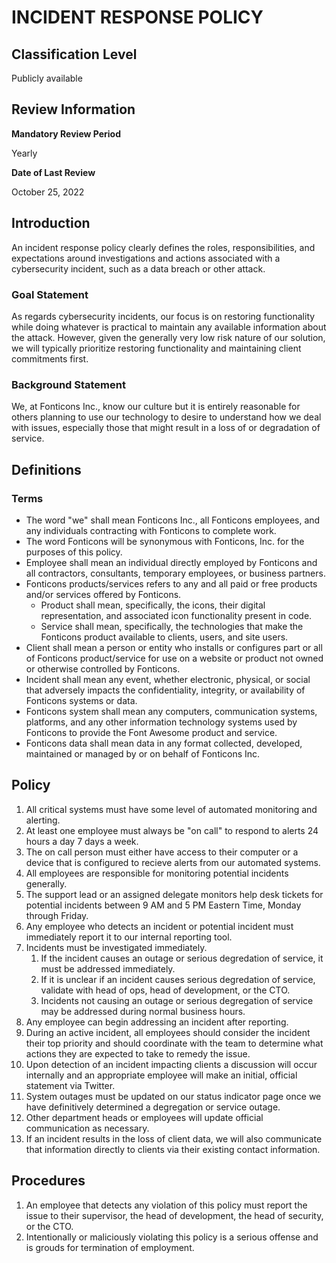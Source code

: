 # INCIDENT RESPONSE POLICY

## Classification Level
Publicly available

## Review Information

__Mandatory Review Period__

Yearly

__Date of Last Review__

October 25, 2022

## Introduction

An incident response policy clearly defines the roles, responsibilities, and expectations around investigations and actions
associated with a cybersecurity incident, such as a data breach or other attack.

### Goal Statement

As regards cybersecurity incidents, our focus is on restoring functionality while doing whatever is practical to maintain
any available information about the attack. However, given the generally very low risk nature of our solution, we will
typically prioritize restoring functionality and maintaining client commitments first.

### Background Statement

We, at Fonticons Inc., know our culture but it is entirely reasonable for others planning to use our technology to desire to
understand how we deal with issues, especially those that might result in a loss of or degradation of service.

## Definitions

### Terms

* The word "we" shall mean Fonticons Inc., all Fonticons employees, and any individuals contracting with Fonticons to complete work.
* The word Fonticons will be synonymous with Fonticons, Inc. for the purposes of this policy.
* Employee shall mean an individual directly employed by Fonticons and all contractors, consultants, temporary employees, or business partners.
* Fonticons products/services refers to any and all paid or free products and/or services offered by Fonticons.
  * Product shall mean, specifically, the icons, their digital representation, and associated icon functionality present in code.
  * Service shall mean, specifically, the technologies that make the Fonticons product available to clients, users, and site users.
* Client shall mean a person or entity who installs or configures part or all of Fonticons product/service for use on a website or product not owned or otherwise controlled by Fonticons.
* Incident shall mean any event, whether electronic, physical, or social that adversely impacts the confidentiality, integrity, or availability of Fonticons systems or data.
* Fonticons system shall mean any computers, communication systems, platforms, and any other information technology systems used by Fonticons to provide the Font Awesome product and service.
* Fonticons data shall mean data in any format collected, developed, maintained or managed by or on behalf of Fonticons Inc.

## Policy

1. All critical systems must have some level of automated monitoring and alerting.
1. At least one employee must always be "on call" to respond to alerts 24 hours a day 7 days a week.
1. The on call person must either have access to their computer or a device that is configured to recieve alerts from our automated systems.
1. All employees are responsible for monitoring potential incidents generally.
1. The support lead or an assigned delegate monitors help desk tickets for potential incidents between 9 AM and 5 PM Eastern Time, Monday through Friday.
1. Any employee who detects an incident or potential incident must immediately report it to our internal reporting tool.
1. Incidents must be investigated immediately.
   1. If the incident causes an outage or serious degredation of service, it must be addressed immediately.
   1. If it is unclear if an incident causes serious degredation of service, validate with head of ops, head of development, or the CTO.
   1. Incidents not causing an outage or serious degregation of service may be addressed during normal business hours.
1. Any employee can begin addressing an incident after reporting.
1. During an active incident, all employees should consider the incident their top priority and should coordinate with the team to determine what actions they are expected to take to remedy the issue.
1. Upon detection of an incident impacting clients a discussion will occur internally and an appropriate employee will make an initial, official statement via Twitter.
1. System outages must be updated on our status indicator page once we have definitively determined a degregation or service outage.
1. Other department heads or employees will update official communication as necessary.
1. If an incident results in the loss of client data, we will also communicate that information directly to clients via their existing contact information.

## Procedures

1. An employee that detects any violation of this policy must report the issue to their supervisor, the head of development, the head of security, or the CTO.
1. Intentionally or maliciously violating this policy is a serious offense and is grouds for termination of employment.
